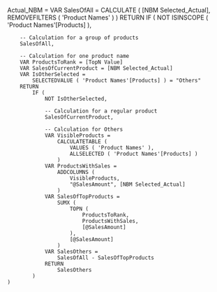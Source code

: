 Actual_NBM = 
VAR SalesOfAll =
    CALCULATE (
        [NBM Selected_Actual],
        REMOVEFILTERS ( 'Product Names' )
    )
RETURN
    IF (
        NOT ISINSCOPE ( 'Product Names'[Products] ),
 
        -- Calculation for a group of products
        SalesOfAll,
 
        -- Calculation for one product name
        VAR ProductsToRank = [TopN Value]
        VAR SalesOfCurrentProduct = [NBM Selected_Actual]
        VAR IsOtherSelected =
            SELECTEDVALUE ( 'Product Names'[Products] ) = "Others"
        RETURN
            IF (
                NOT IsOtherSelected,
 
                -- Calculation for a regular product
                SalesOfCurrentProduct,
 
                -- Calculation for Others
                VAR VisibleProducts =
                    CALCULATETABLE (
                        VALUES ( 'Product Names' ),
                        ALLSELECTED ( 'Product Names'[Products] )
                    )
                VAR ProductsWithSales =
                    ADDCOLUMNS (
                        VisibleProducts,
                        "@SalesAmount", [NBM Selected_Actual]
                    )
                VAR SalesOfTopProducts =
                    SUMX (
                        TOPN (
                            ProductsToRank,
                            ProductsWithSales,
                            [@SalesAmount]
                        ),
                        [@SalesAmount]
                    )
                VAR SalesOthers =
                    SalesOfAll - SalesOfTopProducts
                RETURN
                    SalesOthers
            )
    )
